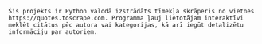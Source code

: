 	Šis projekts ir Python valodā izstrādāts tīmekļa skrāperis no vietnes https://quotes.toscrape.com. Programma ļauj lietotājam interaktīvi meklēt citātus pēc autora vai kategorijas, kā arī iegūt detalizētu informāciju par autoriem.
